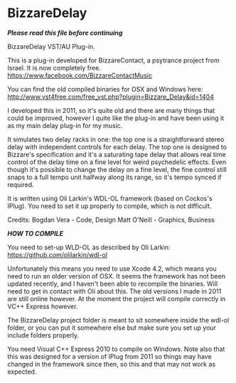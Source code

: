 BizzareDelay
============

***Please read this file before continuing***

BizzareDelay VST/AU Plug-in.

This is a plug-in developed for BizzareContact, a psytrance project from Israel. It is now completely free. 
https://www.facebook.com/BizzareContactMusic

You can find the old compiled binaries for OSX and Windows here:
http://www.vst4free.com/free_vst.php?plugin=Bizzare_Delay&id=1404

I developed this in 2011, so it's quite old and there are many things that could be improved, however I quite like the plug-in
and have been using it as my main delay plug-in for my music. 

It simulates two delay racks in one: the top one is a straightforward stereo delay with independent controls for each delay. The top one
is designed to Bizzare's specification and it's a saturating tape delay that allows real time control of the delay time on a fine level
for weird psychedelic effects. Even though it's possible to change the delay on a fine level, the fine control still snaps to a full
tempo unit halfway along its range, so it's tempo synced if required.

It is written using Oli Larkin's WDL-OL framework (based on Cockos's IPlug). You need to set it up properly to compile, which is not difficult.

Credits: 
Bogdan Vera - Code, Design
Matt O'Neill - Graphics, Business

***HOW TO COMPILE***

You need to set-up WLD-OL as described by Oli Larkin:
https://github.com/olilarkin/wdl-ol

Unfortunately this means you need to use Xcode 4.2, which means you need to run an older version of OSX. It seems the framework has not been updated recently, and I haven't been able
to recompile the binaries. Will need to get in contact with Oli about this. The old versions I made in 2011 are still online however. At the moment the project will compile correctly in VC++ Express however.

The BizzareDelay project folder is meant to sit somewhere inside the wdl-ol folder, or you can put it somewhere else but make sure you set up your include folders properly. 

You need Visual C++ Express 2010 to compile on Windows. Note also that this was designed for a version of IPlug from 2011 so things
may have changed in the framework since then, so this and that may not work as expected.
